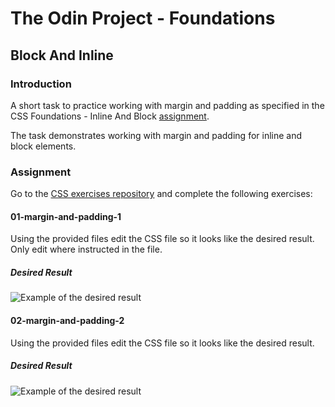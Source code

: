 # The Odin Project - Foundations

## Block And Inline

### Introduction

A short task to practice working with margin and padding as specified in the CSS Foundations - Inline And Block
[assignment](https://www.theodinproject.com/lessons/foundations-block-and-inline#assignment).

The task demonstrates working with margin and padding for inline and block elements.

### Assignment

Go to the [CSS exercises repository](https://github.com/TheOdinProject/css-exercises) and complete the following
exercises:

#### 01-margin-and-padding-1

Using the provided files edit the CSS file so it looks like the desired result. Only edit where instructed in the file.

##### Desired Result

![Example of the desired result](https://github.com/TheOdinProject/css-exercises/raw/main/margin-and-padding/01-margin-and-padding-1/desired-outcome.png)

#### 02-margin-and-padding-2

Using the provided files edit the CSS file so it looks like the desired result.

##### Desired Result

![Example of the desired result](https://github.com/TheOdinProject/css-exercises/raw/main/margin-and-padding/02-margin-and-padding-2/desired-outcome.png)
